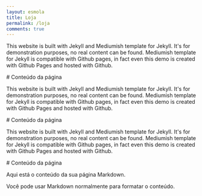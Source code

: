 ```yaml
---
layout: esmola
title: Loja
permalink: /loja
comments: true
---
```


<div class="row justify-content-between">
<div class="coluna estranha">

<p>This website is built with Jekyll and Mediumish template for Jekyll. It's for demonstration purposes, no real content can be found. Mediumish template for Jekyll is compatible with Github pages, in fact even this demo is created with Github Pages and hosted with Github.</p>
# Conteúdo da página
</div>

<div class="coluna estranha2">

<p>This website is built with Jekyll and Mediumish template for Jekyll. It's for demonstration purposes, no real content can be found. Mediumish template for Jekyll is compatible with Github pages, in fact even this demo is created with Github Pages and hosted with Github.</p>
# Conteúdo da página
</div>

<div class="coluna estranha3">

<p>This website is built with Jekyll and Mediumish template for Jekyll. It's for demonstration purposes, no real content can be found. Mediumish template for Jekyll is compatible with Github pages, in fact even this demo is created with Github Pages and hosted with Github.</p>
# Conteúdo da página
</div>


Aqui está o conteúdo da sua página Markdown.

Você pode usar Markdown normalmente para formatar o conteúdo.

